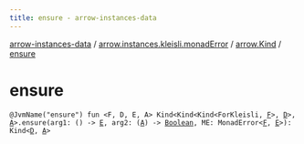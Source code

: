 ```yaml
---
title: ensure - arrow-instances-data
---
```


[arrow-instances-data](../../index.html) / [arrow.instances.kleisli.monadError](../index.html) / [arrow.Kind](index.html) / [ensure](./ensure.html)

# ensure

`@JvmName("ensure") fun <F, D, E, A> Kind<Kind<Kind<ForKleisli, `[`F`](ensure.html#F)`>, `[`D`](ensure.html#D)`>, `[`A`](ensure.html#A)`>.ensure(arg1: () -> `[`E`](ensure.html#E)`, arg2: (`[`A`](ensure.html#A)`) -> `[`Boolean`](https://kotlinlang.org/api/latest/jvm/stdlib/kotlin/-boolean/index.html)`, ME: MonadError<`[`F`](ensure.html#F)`, `[`E`](ensure.html#E)`>): Kind<`[`D`](ensure.html#D)`, `[`A`](ensure.html#A)`>`
